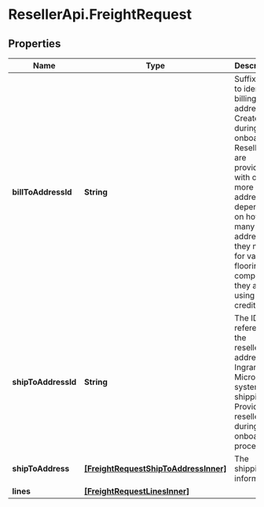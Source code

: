 # ResellerApi.FreightRequest

## Properties

Name | Type | Description | Notes
------------ | ------------- | ------------- | -------------
**billToAddressId** | **String** | Suffix used to identify billing address. Created during onboarding. Resellers are provided with one or more address IDs depending on how many bill to addresses they need for various flooring companies they are using for credit. | [optional] 
**shipToAddressId** | **String** | The ID references the reseller&#39;s address in Ingram Micro&#39;s system for shipping. Provided to resellers during the onboarding process. | [optional] 
**shipToAddress** | [**[FreightRequestShipToAddressInner]**](FreightRequestShipToAddressInner.md) | The shipping information. | [optional] 
**lines** | [**[FreightRequestLinesInner]**](FreightRequestLinesInner.md) |  | [optional] 


